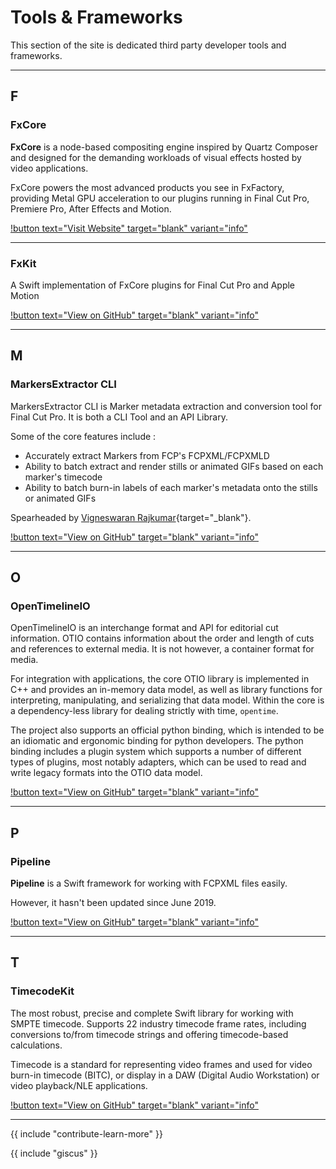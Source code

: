 <!--
FxCore
FxKit
MarkersExtractor CLI
OpenTimelineIO
Pipeline
TimecodeKit
-->
# Tools & Frameworks

This section of the site is dedicated third party developer tools and frameworks.

---

## F

### FxCore

**FxCore** is a node-based compositing engine inspired by Quartz Composer and designed for the demanding workloads of visual effects hosted by video applications.

FxCore powers the most advanced products you see in FxFactory, providing Metal GPU acceleration to our plugins running in Final Cut Pro, Premiere Pro, After Effects and Motion.

[!button text="Visit Website" target="blank" variant="info"](https://fxfactory.com/fxcore/)

---

### FxKit

A Swift implementation of FxCore plugins for Final Cut Pro and Apple Motion

[!button text="View on GitHub" target="blank" variant="info"](https://github.com/jslinker/FxKit)

---

## M

### MarkersExtractor CLI

MarkersExtractor CLI is Marker metadata extraction and conversion tool for Final Cut Pro. It is both a CLI Tool and an API Library.

Some of the core features include :

- Accurately extract Markers from FCP's FCPXML/FCPXMLD
- Ability to batch extract and render stills or animated GIFs based on each marker's timecode
- Ability to batch burn-in labels of each marker's metadata onto the stills or animated GIFs

Spearheaded by [Vigneswaran Rajkumar](https://twitter.com/IAmVigneswaran){target="_blank"}.

[!button text="View on GitHub" target="blank" variant="info"](https://github.com/TheAcharya/MarkersExtractor)

---

## O

### OpenTimelineIO

OpenTimelineIO is an interchange format and API for editorial cut information. OTIO contains information about the order and length of cuts and references to external media. It is not however, a container format for media.

For integration with applications, the core OTIO library is implemented in C++ and provides an in-memory data model, as well as library functions for interpreting, manipulating, and serializing that data model. Within the core is a dependency-less library for dealing strictly with time, `opentime`.

The project also supports an official python binding, which is intended to be an idiomatic and ergonomic binding for python developers. The python binding includes a plugin system which supports a number of different types of plugins, most notably adapters, which can be used to read and write legacy formats into the OTIO data model.

[!button text="View on GitHub" target="blank" variant="info"](https://github.com/AcademySoftwareFoundation/OpenTimelineIO)

---

## P

### Pipeline

**Pipeline** is a Swift framework for working with FCPXML files easily.

However, it hasn't been updated since June 2019.

[!button text="View on GitHub" target="blank" variant="info"](https://github.com/reuelk/pipeline)

---

## T

### TimecodeKit

The most robust, precise and complete Swift library for working with SMPTE timecode. Supports 22 industry timecode frame rates, including conversions to/from timecode strings and offering timecode-based calculations.

Timecode is a standard for representing video frames and used for video burn-in timecode (BITC), or display in a DAW (Digital Audio Workstation) or video playback/NLE applications.

[!button text="View on GitHub" target="blank" variant="info"](https://github.com/orchetect/TimecodeKit)

---

{{ include "contribute-learn-more" }}

{{ include "giscus" }}
